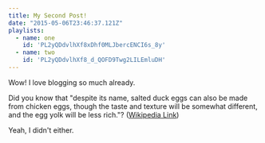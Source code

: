 ```yaml
---
title: My Second Post!
date: "2015-05-06T23:46:37.121Z"
playlists:
  - name: one
    id: 'PL2yQDdvlhXf8xDhf0MLJbercENCI6s_8y'
  - name: two
    id: 'PL2yQDdvlhXf8_d_QOFD9Twg2LILEmluDH'
---
```


<ReinventProcessor playlist={props.playlists.one}>
  <Playlist />
</ReinventProcessor>

Wow! I love blogging so much already.

Did you know that "despite its name, salted duck eggs can also be made from
chicken eggs, though the taste and texture will be somewhat different, and the
egg yolk will be less rich."?
([Wikipedia Link](https://en.wikipedia.org/wiki/Salted_duck_egg))

Yeah, I didn't either.
